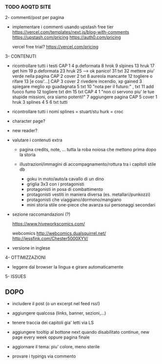 ### TODO AOQTD SITE

2- commenti/post per pagina
  
  - implementare i commenti usando upstash free tier
    https://vercel.com/templates/next.js/blog-with-comments
    https://upstash.com/pricing
    https://auth0.com/pricing

    vercel free trial? https://vercel.com/pricing

3- CONTENUTI

  - ricontrollare tutti i testi
    CAP 1
      4 p.deformata
      8 hrok
      9 slpines
      13 hruk
      17 get him
      19 p.deformata
      23 hruk
      25 --> ok panico!
      31 txt
      32 mettere piu' verde nella pagina
    CAP 2
      cover
      2 txt
      8 aureola mancante
      12 togliere o rifare
      13 [e cosi'...]
    CAP 3
      cover
      2 rivedere incendio, xp gained
      3 spiegare meglio xp guadagnata
      5 txt
      10 "nota per il futuro:" , txt
      11 add fuoco fumo
      12 togliere txt dm
      15 txt
    CAP 4
      1 "non ci servono piu' le tue stupide missioni, ora siamo potenti!"
      7 aggiungere pagina
    CAP 5
      cover
      1 hruk
      3 splines
      4 5 6 txt tutti



  - ricontrollare tutti i nomi
    splines = stuart/stu
    hurk = croc

  - character page?

  - new reader?

  - valutare i contenuti extra
    - pagina credits, note, ... tutta la roba noiosa che mettono prima dopo la storia

    - illustrazioni/immagini di accompagnamento/rottura tra i capitoli stile db 
      - goku in moto/auto/a cavallo di un dino
      - griglia 3x3 con i protagonisti
      - protagonisti in posa di combattimento
      - protagonisti vestiti in maniera diversa (es. metallari/punkozzi)
      - protagonisti che viaggiano/dormono/mangiano
      - mini storia stile one-piece che avanza sui personaggi secondari

  - sezione raccomandazioni (?)

    https://www.hiveworkscomics.com/

    webcomics
      http://webcomics.dualsquirrel.net/
      http://jessfink.com/Chester5000XYV/

  - versione in inglese

4- OTTIMIZZAZIONI

  - leggere dal browser la lingua e girare automaticamente

5- ISSUES
  


DOPO
---
- includere il post (o un excerpt nel feed rss!)
- aggiungere qualcosa (links, banner, sezioni,...)
- tenere traccia dei capitoli gia' letti via LS
- aggiungere tooltip al bottone next quando disabilitato
  continue, new page every week
    oppure pagina finale
- aggiornare il tema: piu' colore, meno sterile

- provare i typings via commento